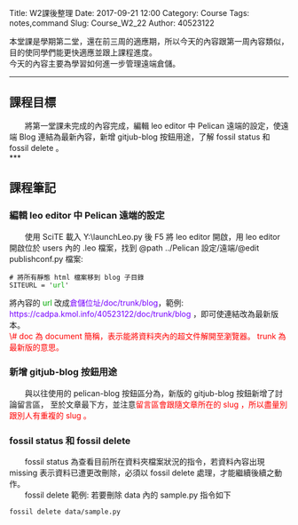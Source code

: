 Title: W2課後整理
Date: 2017-09-21 12:00
Category: Course
Tags: notes,command
Slug: Course_W2_22
Author: 40523122 
   
本堂課是學期第二堂，還在前三周的適應期，所以今天的內容跟第一周內容類似，目的使同學們能更快適應並跟上課程進度。<br/>
今天的內容主要為學習如何進一步管理遠端倉儲。<br/>

<!-- PELICAN_END_SUMMARY -->
***
<h2>課程目標</h2>
　　將第一堂課未完成的內容完成，編輯 leo editor 中 Pelican 遠端的設定，使遠端 Blog 連結為最新內容，新增 gitjub-blog 按鈕用途，了解 fossil status 和 fossil delete 。  <br/>
***
<h2>課程筆記</h2>
<h3>編輯 leo editor 中 Pelican 遠端的設定</h3>
　　使用 SciTE 載入 Y:\launchLeo.py 後 F5 將 leo editor 開啟，用 leo editor 開啟位於 users 內的 .leo 檔案，找到 @path ../Pelican 設定/遠端/@edit publishconf.py 檔案: 
<pre><code># 將所有靜態 html 檔案移到 blog 子目錄
SITEURL = '<font color="#00AA00">url</font>'</code></pre>
將內容的 <font color="#00AA00">url</font> 改成<font color="#7700FF">倉儲位址/doc/trunk/blog</font>，範例:<font color="#7700FF"> https://cadpa.kmol.info/40523122/doc/trunk/blog </font>，即可使連結改為最新版本。 <br/>
<font color="	#FF0000">\# doc 為 document 簡稱，表示能將資料夾內的超文件解開至瀏覽器。 trunk 為最新版的意思。</font><br/>
<h3>新增 gitjub-blog 按鈕用途</h3>
　　與以往使用的 pelican-blog 按鈕區分為，新版的 gitjub-blog 按鈕新增了討論留言區， 至於文章最下方，並注意<font color="	#FF0000">留言區會跟隨文章所在的 slug ，所以盡量別跟別人有重複的 slug 。</font><br/>
<h3>fossil status 和 fossil delete </h3>
　　fossil status 為查看目前所在資料夾檔案狀況的指令，若資料內容出現 missing 表示資料已遭更改刪除，必須以 fossil delete 處理，才能繼續後續之動作。<br/>
　　fossil delete 範例: 若要刪除 data 內的 sample.py 指令如下
<pre><code>fossil delete data/sample.py</code></pre>